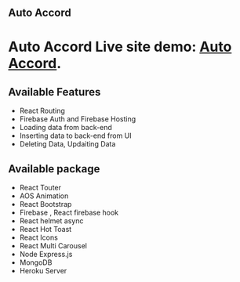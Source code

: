 ## Auto Accord

# Auto Accord Live site demo: [Auto Accord](https://auto-accord-10e53.web.app/).


## Available Features

- React Routing
- Firebase Auth and Firebase Hosting
- Loading data from back-end
- Inserting data to back-end from UI
- Deleting Data, Updaiting Data


## Available package

- React Touter
- AOS Animation
- React Bootstrap
- Firebase , React firebase hook
- React helmet async
- React Hot Toast
- React Icons
- React Multi Carousel
- Node Express.js
- MongoDB
- Heroku Server

